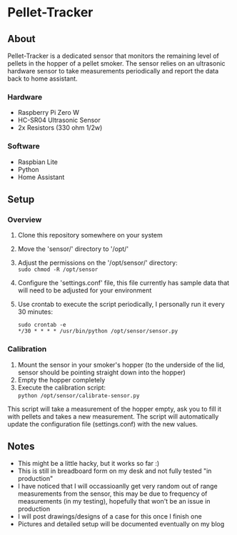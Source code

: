# Pellet-Tracker     

## About      
Pellet-Tracker is a dedicated sensor that monitors the remaining level of pellets in the hopper of a pellet smoker.  The sensor relies on an ultrasonic hardware sensor to take measurements periodically and report the data back to home assistant.     


### Hardware     
- Raspberry Pi Zero W
- HC-SR04 Ultrasonic Sensor
- 2x Resistors (330 ohm 1/2w)     


### Software     
- Raspbian Lite
- Python     
- Home Assistant     



## Setup     

### Overview
1. Clone this repository somewhere on your system     
2. Move the 'sensor/' directory to '/opt/'     
3. Adjust the permissions on the '/opt/sensor/' directory:     
      `sudo chmod -R /opt/sensor`     
4. Configure the 'settings.conf' file, this file currently has sample data that will need to be adjusted for your environment     
5. Use crontab to execute the script periodically, I personally run it every 30 minutes:     

      `sudo crontab -e`          
      `*/30 * * * * /usr/bin/python /opt/sensor/sensor.py`     


### Calibration     
1. Mount the sensor in your smoker's hopper (to the underside of the lid, sensor should be pointing straight down into the hopper)     
2. Empty the hopper completely     
3. Execute the calibration script:     
      `python /opt/sensor/calibrate-sensor.py`     

This script will take a measurement of the hopper empty, ask you to fill it with pellets and takes a new measurement. The script will automatically update the configuration file (settings.conf) with the new values. 
     
          


## Notes     
- This might be a little hacky, but it works so far :)     
- This is still in breadboard form on my desk and not fully tested "in production"     
- I have noticed that I will occassioanlly get very random out of range measurements from the sensor, this may be due to frequency of measurements (in my testing), hopefully that won't be an issue in production     
- I will post drawings/designs of a case for this once I finish one     
- Pictures and detailed setup will be documented eventually on my blog